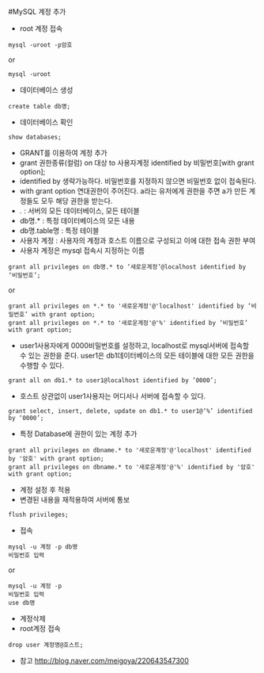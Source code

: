 #MySQL 계정 추가

- root 계정 접속
````
mysql -uroot -p암호
````
or
````
mysql -uroot
````
- 데이터베이스 생성
````
create table db명;
````
- 데이터베이스 확인
````
show databases;
````
- GRANT를 이용하여 계정 추가
 - grant 권한종류(컬럼) on 대상 to 사용자계정 identified by 비밀번호[with grant option];
 - identified by 생략가능하다. 비밀번호를 지정하지 않으면 비밀번호 없이 접속된다.
 - with grant option 연대권한이 주어진다. a라는 유저에게 권한을 주면 a가 만든 계정들도 모두 해당 권한을 받는다.
 - *.* : 서버의 모든 데이터베이스, 모든 테이블
 - db명.* : 특정 데이터베이스의 모든 내용
 - db명.table명 : 특정 테이블
 - 사용자 계정 : 사용자의 계정과 호스트 이름으로 구성되고 이에 대한 접속 권한 부여
 - 사용자 계정은 mysql 접속시 지정하는 이름
````
grant all privileges on db명.* to ‘새로운계정’@localhost identified by ‘비밀번호’;
````
or
````
grant all privileges on *.* to '새로운계정'@'localhost' identified by ‘비밀번호’ with grant option;
grant all privileges on *.* to '새로운계정'@'%' identified by ‘비밀번호’ with grant option;
````
- user1사용자에게 0000비밀번호를 설정하고, localhost로 mysql서버에 접속할 수 있는 권한을 준다. user1은 db1데이터베이스의 모든 테이블에 대한 모든 권한을 수행할 수 있다.
````
grant all on db1.* to user1@localhost identified by ’0000’;
````
- 호스트 상관없이 user1사용자는 어디서나 서버에 접속할 수 있다.
````
grant select, insert, delete, update on db1.* to user1@‘%’ identified by ‘0000’;
````
- 특정 Database에 권한이 있는 계정 추가
````
grant all privileges on dbname.* to '새로운계정'@'localhost' identified by '암호' with grant option;
grant all privileges on dbname.* to '새로운계정'@'%' identified by '암호' with grant option;
````
- 계정 설정 후 적용
 - 변경된 내용을 재적용하여 서버에 통보
````
flush privileges;
````
- 접속
````
mysql -u 계정 -p db명
비밀번호 입력
````
or
````
mysql -u 계정 -p
비밀번호 입력
use db명
````
- 계정삭제
 - root계정 접속
````
drop user 계정명@호스트;
````

- 참고 http://blog.naver.com/meigoya/220643547300
